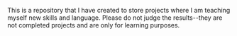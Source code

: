 This is a repository that I have created to store projects where I am teaching myself new skills and language. Please do not judge the results--they are not completed projects and are only for learning purposes.
